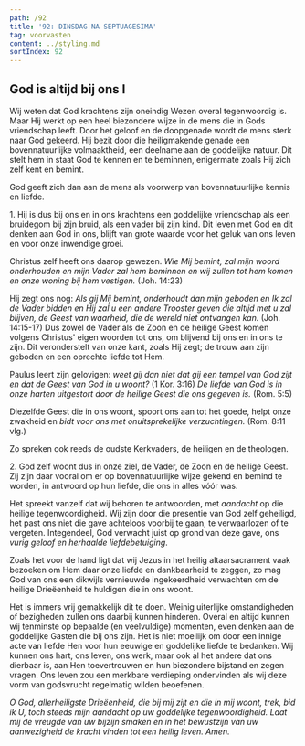 ```yaml
---
path: /92
title: '92: DINSDAG NA SEPTUAGESIMA'
tag: voorvasten
content: ../styling.md
sortIndex: 92
---
```


## God is altijd bij ons I

Wij weten dat God krachtens zijn oneindig Wezen overal tegenwoordig is. Maar Hij werkt op een heel biezondere wijze in de mens die in Gods vriendschap leeft. Door het geloof en de doopgenade wordt de mens sterk naar God gekeerd. Hij bezit door die heiligmakende genade een bovennatuurlijke volmaaktheid, een deelname aan de goddelijke natuur. Dit stelt hem in staat God te kennen en te beminnen, enigermate zoals Hij zich zelf kent en bemint.

God geeft zich dan aan de mens als voorwerp van bovennatuurlijke kennis en liefde.

1\. Hij is dus bij ons en in ons krachtens een goddelijke vriendschap als een bruidegom bij zijn bruid, als een vader bij zijn kind. Dit leven met God en dit denken aan God in ons, blijft van grote waarde voor het geluk van ons leven en voor onze inwendige groei.

Christus zelf heeft ons daarop gewezen. _Wie Mij bemint, zal mijn woord onderhouden en mijn Vader zal hem beminnen en wij zullen tot hem komen en onze woning bij hem vestigen._ (Joh. 14:23)

Hij zegt ons nog: _Als gij Mij bemint, onderhoudt dan mijn geboden en Ik zal de Vader bidden en Hij zal u een andere Trooster geven die altijd met u zal blijven, de Geest van waarheid, die de wereld niet ontvangen kan._ (Joh. 14:15-17) Dus zowel de Vader als de Zoon en de heilige Geest komen volgens Christus' eigen woorden tot ons, om blijvend bij ons en in ons te zijn. Dit veronderstelt van onze kant, zoals Hij zegt; de trouw aan zijn geboden en een oprechte liefde tot Hem.

Paulus leert zijn gelovigen: _weet gij dan niet dat gij een tempel van God zijt en dat de Geest van God in u woont?_ (1 Kor. 3:16) _De liefde van God is in onze harten uitgestort door de heilige Geest die ons gegeven is._ (Rom. 5:5)

Diezelfde Geest die in ons woont, spoort ons aan tot het goede, helpt onze zwakheid en _bidt voor ons met onuitsprekelijke verzuchtingen._ (Rom. 8:11 vlg.)

Zo spreken ook reeds de oudste Kerkvaders, de heiligen en de theologen.

2\. God zelf woont dus in onze ziel, de Vader, de Zoon en de heilige Geest. Zij zijn daar vooral om er op bovennatuurlijke wijze gekend en bemind te worden, in antwoord op hun liefde, die ons in alles vóór was.

Het spreekt vanzelf dat wij behoren te antwoorden, met _aandacht_ op die heilige tegenwoordigheid. Wij zijn door die presentie van God zelf geheiligd, het past ons niet die gave achteloos voorbij te gaan, te verwaarlozen of te vergeten. Integendeel, God verwacht juist op grond van deze gave, ons _vurig geloof en herhaalde liefdebetuiging_.

Zoals het voor de hand ligt dat wij Jezus in het heilig altaarsacrament vaak bezoeken om Hem daar onze liefde en dankbaarheid te zeggen, zo mag God van ons een dikwijls vernieuwde ingekeerdheid verwachten om de heilige Drieëenheid te huldigen die in ons woont.

Het is immers vrij gemakkelijk dit te doen. Weinig uiterlijke omstandigheden of bezigheden zullen ons daarbij kunnen hinderen. Overal en altijd kunnen wij tenminste op bepaalde (en veelvuldige) momenten, even denken aan de goddelijke Gasten die bij ons zijn. Het is niet moeilijk om door een innige acte van liefde Hen voor hun eeuwige en goddelijke liefde te bedanken. Wij kunnen ons hart, ons leven, ons werk, maar ook al het andere dat ons dierbaar is, aan Hen toevertrouwen en hun biezondere bijstand en zegen vragen. Ons leven zou een merkbare verdieping ondervinden als wij deze vorm van godsvrucht regelmatig wilden beoefenen.

_O God, allerheiligste Drieëenheid, die bij mij zijt en die in mij woont, trek, bid ik U, toch steeds mijn aandacht op uw goddelijke tegenwoordigheid. Laat mij de vreugde van uw bijzijn smaken en in het bewustzijn van uw aanwezigheid de kracht vinden tot een heilig leven. Amen._
